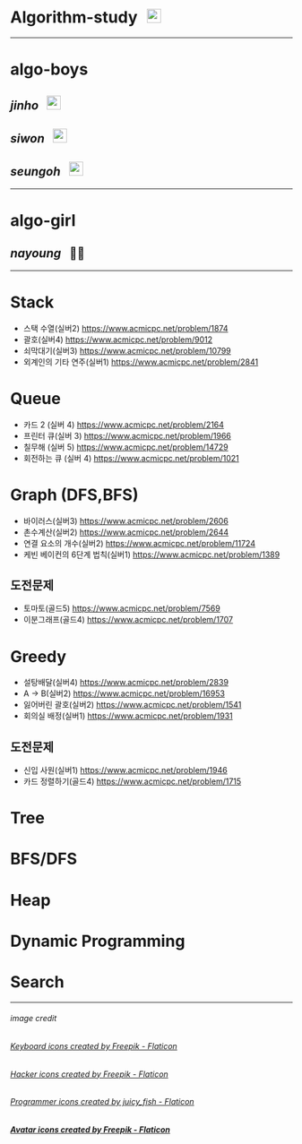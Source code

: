 # Algorithm-study <img src="./images/keyboard.png" style="height: 25px; margin-left: 10px"> 
---
# algo-boys
## _jinho_ <img src="./images/programmer0.png" style="height: 25px; margin-left : 10px">
## _siwon_ <img src="./images/programmer2.png" style="height: 25px; margin-left : 10px">
## _seungoh_ <img src="./images/programmer.png" style="height: 25px; margin-left : 10px">
---
# algo-girl
## _nayoung_ <span style=" height:25px; margin-left : 10px">👩‍💻</span>
---


# Stack
* 스택 수열(실버2) https://www.acmicpc.net/problem/1874
* 괄호(실버4) https://www.acmicpc.net/problem/9012
* 쇠막대기(실버3) https://www.acmicpc.net/problem/10799
* 외계인의 기타 연주(실버1) https://www.acmicpc.net/problem/2841

# Queue
* 카드 2 (실버 4) https://www.acmicpc.net/problem/2164
* 프린터 큐(실버 3) https://www.acmicpc.net/problem/1966
* 칠무해 (실버 5) https://www.acmicpc.net/problem/14729
* 회전하는 큐 (실버 4) https://www.acmicpc.net/problem/1021

# Graph (DFS,BFS)
* 바이러스(실버3) https://www.acmicpc.net/problem/2606
* 촌수계산(실버2) https://www.acmicpc.net/problem/2644
* 연결 요소의 개수(실버2) https://www.acmicpc.net/problem/11724
* 케빈 베이컨의 6단계 법칙(실버1) https://www.acmicpc.net/problem/1389
## 도전문제
* 토마토(골드5) https://www.acmicpc.net/problem/7569
* 이분그래프(골드4) https://www.acmicpc.net/problem/1707

# Greedy
* 설탕배달(실버4) https://www.acmicpc.net/problem/2839
* A -> B(실버2) https://www.acmicpc.net/problem/16953
* 잃어버린 괄호(실버2) https://www.acmicpc.net/problem/1541
* 회의실 배정(실버1) https://www.acmicpc.net/problem/1931
## 도전문제
* 신입 사원(실버1) https://www.acmicpc.net/problem/1946
* 카드 정렬하기(골드4) https://www.acmicpc.net/problem/1715

# Tree

# BFS/DFS

# Heap

# Dynamic Programming

# Search






---
###### image credit
###### <a href="https://www.flaticon.com/free-icons/keyboard" title="keyboard icons">Keyboard icons created by Freepik - Flaticon</a><br>
###### <a href="https://www.flaticon.com/free-icons/hacker" title="hacker icons">Hacker icons created by Freepik - Flaticon</a><br>
###### <a href="https://www.flaticon.com/free-icons/programmer" title="programmer icons">Programmer icons created by juicy_fish - Flaticon</a><br>
##### <a href="https://www.flaticon.com/free-icons/avatar" title="avatar icons">Avatar icons created by Freepik - Flaticon</a> 
